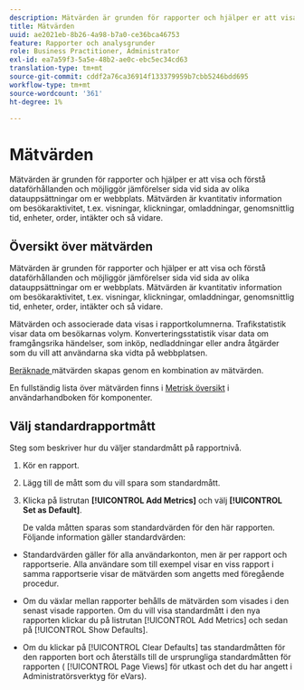 ```yaml
---
description: Mätvärden är grunden för rapporter och hjälper er att visa och förstå dataförhållanden och möjliggör jämförelser sida vid sida av olika datauppsättningar om er webbplats. Mätvärden är kvantitativ information om besökaraktivitet, t.ex. visningar, klickningar, omladdningar, genomsnittlig tid, enheter, order, intäkter och så vidare.
title: Mätvärden
uuid: ae2021eb-8b26-4a98-b7a0-ce36bca46753
feature: Rapporter och analysgrunder
role: Business Practitioner, Administrator
exl-id: ea7a59f3-5a5e-48b2-ae0c-ebc5ec34cd63
translation-type: tm+mt
source-git-commit: cddf2a76ca36914f133379959b7cbb5246bdd695
workflow-type: tm+mt
source-wordcount: '361'
ht-degree: 1%

---
```


# Mätvärden

Mätvärden är grunden för rapporter och hjälper er att visa och förstå dataförhållanden och möjliggör jämförelser sida vid sida av olika datauppsättningar om er webbplats. Mätvärden är kvantitativ information om besökaraktivitet, t.ex. visningar, klickningar, omladdningar, genomsnittlig tid, enheter, order, intäkter och så vidare.

## Översikt över mätvärden

Mätvärden är grunden för rapporter och hjälper er att visa och förstå dataförhållanden och möjliggör jämförelser sida vid sida av olika datauppsättningar om er webbplats. Mätvärden är kvantitativ information om besökaraktivitet, t.ex. visningar, klickningar, omladdningar, genomsnittlig tid, enheter, order, intäkter och så vidare.

Mätvärden och associerade data visas i rapportkolumnerna. Trafikstatistik visar data om besökarnas volym. Konverteringsstatistik visar data om framgångsrika händelser, som inköp, nedladdningar eller andra åtgärder som du vill att användarna ska vidta på webbplatsen.

[Beräknade ](/help/components/c-calcmetrics/cm-overview.md) mätvärden skapas genom en kombination av mätvärden.

En fullständig lista över mätvärden finns i [Metrisk översikt](/help/components/metrics/overview.md) i användarhandboken för komponenter.

## Välj standardrapportmått

Steg som beskriver hur du väljer standardmått på rapportnivå.

<!-- 

t_metrics_set_default.xml

 -->

1. Kör en rapport.
1. Lägg till de mått som du vill spara som standardmått.
1. Klicka på listrutan **[!UICONTROL Add Metrics]** och välj **[!UICONTROL Set as Default]**.

   De valda måtten sparas som standardvärden för den här rapporten. Följande information gäller standardvärden:

* Standardvärden gäller för alla användarkonton, men är per rapport och rapportserie. Alla användare som till exempel visar en viss rapport i samma rapportserie visar de mätvärden som angetts med föregående procedur.
* Om du växlar mellan rapporter behålls de mätvärden som visades i den senast visade rapporten. Om du vill visa standardmått i den nya rapporten klickar du på listrutan [!UICONTROL Add Metrics] och sedan på [!UICONTROL Show Defaults].

* Om du klickar på [!UICONTROL Clear Defaults] tas standardmåtten för den rapporten bort och återställs till de ursprungliga standardmåtten för rapporten ( [!UICONTROL Page Views] för utkast och det du har angett i Administratörsverktyg för eVars).
